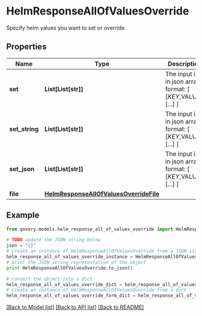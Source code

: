 # HelmResponseAllOfValuesOverride

Specify helm values you want to set or override 

## Properties
Name | Type | Description | Notes
------------ | ------------- | ------------- | -------------
**set** | **List[List[str]]** | The input is in json array format: [ [$KEY,$VALUE], [...] ] | [optional] 
**set_string** | **List[List[str]]** | The input is in json array format: [ [$KEY,$VALUE], [...] ] | [optional] 
**set_json** | **List[List[str]]** | The input is in json array format: [ [$KEY,$VALUE], [...] ] | [optional] 
**file** | [**HelmResponseAllOfValuesOverrideFile**](HelmResponseAllOfValuesOverrideFile.md) |  | [optional] 

## Example

```python
from qovery.models.helm_response_all_of_values_override import HelmResponseAllOfValuesOverride

# TODO update the JSON string below
json = "{}"
# create an instance of HelmResponseAllOfValuesOverride from a JSON string
helm_response_all_of_values_override_instance = HelmResponseAllOfValuesOverride.from_json(json)
# print the JSON string representation of the object
print HelmResponseAllOfValuesOverride.to_json()

# convert the object into a dict
helm_response_all_of_values_override_dict = helm_response_all_of_values_override_instance.to_dict()
# create an instance of HelmResponseAllOfValuesOverride from a dict
helm_response_all_of_values_override_form_dict = helm_response_all_of_values_override.from_dict(helm_response_all_of_values_override_dict)
```
[[Back to Model list]](../README.md#documentation-for-models) [[Back to API list]](../README.md#documentation-for-api-endpoints) [[Back to README]](../README.md)


